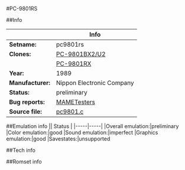 #PC-9801RS

##Info

||Info|
|-----|-----|
|**Setname:**|pc9801rs
|**Clones:**|[PC-9801BX2/U2](pc9801bx2.md)
||[PC-9801RX](pc9801rx.md)
|**Year:**|1989
|**Manufacturer:**|Nippon Electronic Company
|**Status:**|preliminary
|**Bug reports:**|[MAMETesters](http://mametesters.org/view_all_set.php?type=1&temporary=y&search=pc9801.c)
|**Source file:**|[pc9801.c](https://github.com/mamedev/mame/blob/master/src/mess/drivers/pc9801.c)

##Emulation info
|| Status |
|-----|-----|
|Overall emulation:|preliminary
|Color emulation:|good
|Sound emulation:|imperfect
|Graphics emulation:|good
|Savestates:|unsupported

##Tech info

##Romset info

<!--- START OF EDITED COMMENT DO NOT TOUCH TEXT ABOVE-->
